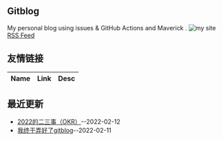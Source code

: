 ## Gitblog
My personal blog using issues & GitHub Actions and Maverick .
![my site](https://blog.ilxyz.cn/logo.jpg)
[RSS Feed](https://raw.githubusercontent.com/lesnolie/Marverick/master/feed.xml)
## 友情链接
| Name | Link | Desc | 
 | ---- | ---- | ---- |
## 最近更新
- [2022的二三事（OKR）](https://github.com/lesnolie/Marverick/issues/2)--2022-02-12
- [我终于弄好了gitblog](https://github.com/lesnolie/Marverick/issues/1)--2022-02-11
